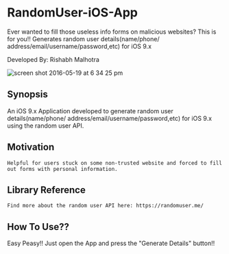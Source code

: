 # RandomUser-iOS-App
Ever wanted to fill those useless info forms on malicious websites? This is for you!!
Generates random user details(name/phone/ address/email/username/password,etc) for iOS 9.x <P>Developed By: Rishabh Malhotra</P>

![screen shot 2016-05-19 at 6 34 25 pm](https://cloud.githubusercontent.com/assets/15898956/15411817/a447b3c4-1df0-11e6-9a14-0b3c5e2b6491.png)


## Synopsis
	
An iOS 9.x Application developed to generate random user details(name/phone/ address/email/username/password,etc) for iOS 9.x using the random user API.

## Motivation
	
	Helpful for users stuck on some non-trusted website and forced to fill out forms with personal information.
	
## Library Reference
	
	Find more about the random user API here: https://randomuser.me/
	
## How To Use??
Easy Peasy!! 
Just open the App and press the "Generate Details" button!!
